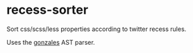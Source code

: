 # recess-sorter
Sort css/scss/less properties according to twitter recess rules.

Uses the [gonzales](https://github.com/tonyganch/gonzales-pe) AST parser.